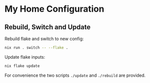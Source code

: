 # My Home Configuration

## Rebuild, Switch and Update
Rebuild flake and switch to new config:
```sh
nix run . switch -- --flake .
```

Update flake inputs:
```sh
nix flake update
```

For convenience the two scripts `./update` and `./rebuild` are provided.
